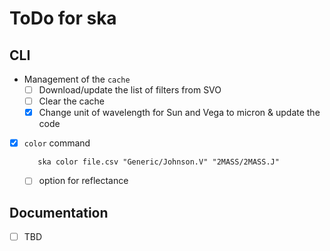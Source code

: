 # ToDo for ska

## CLI
- Management of the `cache` 
  - [ ] Download/update the list of filters from SVO
  - [ ] Clear the cache
  - [x] Change unit of wavelength for Sun and Vega to micron & update the code

- [x] `color` command

  ```
     ska color file.csv "Generic/Johnson.V" "2MASS/2MASS.J"
  ```
  - [ ] option for reflectance

## Documentation
- [ ] TBD

